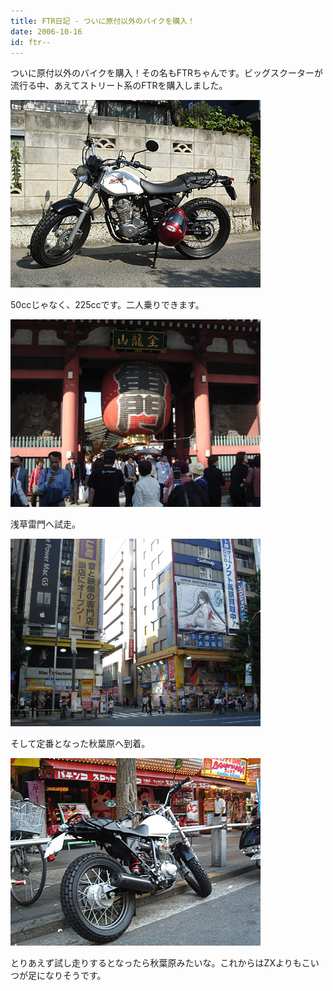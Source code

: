 ```yaml
---
title: FTR日記 - ついに原付以外のバイクを購入！
date: 2006-10-16
id: ftr--
---
```



<p class="sentence spacing10">ついに原付以外のバイクを購入！その名もFTRちゃんです。ビッグスクーターが流行る中、あえてストリート系のFTRを購入しました。</p>
<div class="center spacing"><img class="img-fluid" src="/photo/diary/2006.10.16_1.jpg" alt=""></div>
<p class="sentence spacing10">50ccじゃなく、225ccです。二人乗りできます。</p>
<div class="center spacing"><img class="img-fluid" src="/photo/diary/2006.10.16_2.jpg" alt=""></div>
<p class="sentence spacing10">浅草雷門へ試走。</p>
<div class="center spacing"><img class="img-fluid" src="/photo/diary/2006.10.16_3.jpg" alt=""></div>
<p class="sentence spacing10">そして定番となった秋葉原へ到着。</p>
<div class="center spacing"><img class="img-fluid" src="/photo/diary/2006.10.16_4.jpg" alt=""></div>
<p class="sentence">とりあえず試し走りするとなったら秋葉原みたいな。これからはZXよりもこいつが足になりそうです。</p>
